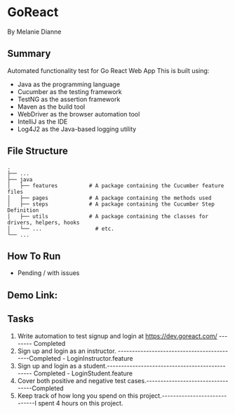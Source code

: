 # GoReact
By Melanie Dianne

## Summary
Automated functionality test for Go React Web App
This is built using: 

* Java as the programming language
* Cucumber as the testing framework
* TestNG as the assertion framework
* Maven as the build tool
* WebDriver as the browser automation tool
* IntelliJ as the IDE
* Log4J2 as the Java-based logging utility

## File Structure

    .
    ├── ...
    ├── java                    
    │   ├── features          # A package containing the Cucumber feature files
    │   ├── pages             # A package containing the methods used 
    │   ├── steps             # A package containing the Cucumber Step Definition
    │   ├── utils             # A package containing the classes for drivers, helpers, hooks
    │   └── ...                 # etc.
    └── ...


    
## How To Run

- Pending / with issues

## Demo Link: 


## Tasks

1. Write automation to test signup and login at https://dev.goreact.com/ -------- Completed
2. Sign up and login as an instructor. -------------------------------------------Completed - LoginInstructor.feature
3. Sign up and login as a student.----------------------------------------------- Completed - LoginStudent.feature
4. Cover both positive and negative test cases.----------------------------------Completed
5. Keep track of how long you spend on this project.-----------------------------I spent 4 hours on this project. 
